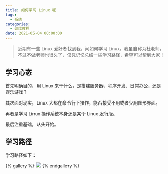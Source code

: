 ```yaml
---
title: 如何学习 Linux 呢
tags:
  - 系统
categories:
  - 运维教程
date: 2021-05-04 00:00:00
---
```


> 近期有一些 Linux 爱好者找到我，问如何学习 Linux。我虽自称为杜老师，不过不做老师也很久了，仅凭记忆总结一些学习路径，希望可以帮到大家！

<!-- more -->

## 学习心态

首先明确目的，用 Linux 来干什么，是搭建服务器、程序开发、日常办公，还是娱乐游戏？

其次面对现实，Linux 大都在命令行下操作，能否接受不用或者少用图形界面。

再者是学习 Linux 操作系统本身还是某个 Linux 发行版。

最后注重基础，从头开始。

## 学习路径

学习路径如下：

{% gallery %}
![](https://cdn.dusays.com/2021/05/338-1.jpg)
{% endgallery %}
